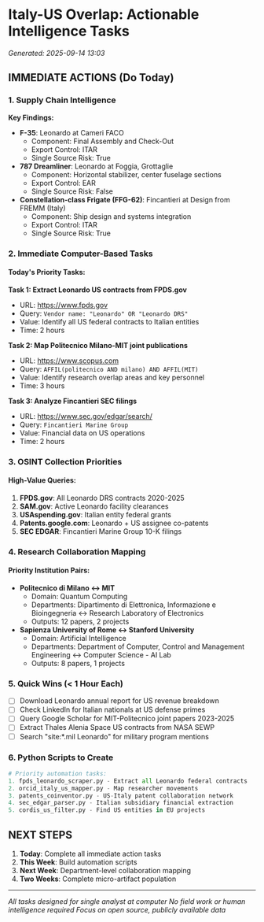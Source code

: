 # Italy-US Overlap: Actionable Intelligence Tasks

*Generated: 2025-09-14 13:03*

## IMMEDIATE ACTIONS (Do Today)

### 1. Supply Chain Intelligence

**Key Findings:**
- **F-35**: Leonardo at Cameri FACO
  - Component: Final Assembly and Check-Out
  - Export Control: ITAR
  - Single Source Risk: True
- **787 Dreamliner**: Leonardo at Foggia, Grottaglie
  - Component: Horizontal stabilizer, center fuselage sections
  - Export Control: EAR
  - Single Source Risk: False
- **Constellation-class Frigate (FFG-62)**: Fincantieri at Design from FREMM (Italy)
  - Component: Ship design and systems integration
  - Export Control: ITAR
  - Single Source Risk: True

### 2. Immediate Computer-Based Tasks

#### Today's Priority Tasks:

**Task 1: Extract Leonardo US contracts from FPDS.gov**
- URL: https://www.fpds.gov
- Query: `Vendor name: "Leonardo" OR "Leonardo DRS"`
- Value: Identify all US federal contracts to Italian entities
- Time: 2 hours

**Task 2: Map Politecnico Milano-MIT joint publications**
- URL: https://www.scopus.com
- Query: `AFFIL(politecnico AND milano) AND AFFIL(MIT)`
- Value: Identify research overlap areas and key personnel
- Time: 3 hours

**Task 3: Analyze Fincantieri SEC filings**
- URL: https://www.sec.gov/edgar/search/
- Query: `Fincantieri Marine Group`
- Value: Financial data on US operations
- Time: 2 hours

### 3. OSINT Collection Priorities

#### High-Value Queries:
1. **FPDS.gov**: All Leonardo DRS contracts 2020-2025
2. **SAM.gov**: Active Leonardo facility clearances
3. **USAspending.gov**: Italian entity federal grants
4. **Patents.google.com**: Leonardo + US assignee co-patents
5. **SEC EDGAR**: Fincantieri Marine Group 10-K filings

### 4. Research Collaboration Mapping

#### Priority Institution Pairs:
- **Politecnico di Milano ↔ MIT**
  - Domain: Quantum Computing
  - Departments: Dipartimento di Elettronica, Informazione e Bioingegneria ↔ Research Laboratory of Electronics
  - Outputs: 12 papers, 2 projects
- **Sapienza University of Rome ↔ Stanford University**
  - Domain: Artificial Intelligence
  - Departments: Department of Computer, Control and Management Engineering ↔ Computer Science - AI Lab
  - Outputs: 8 papers, 1 projects

### 5. Quick Wins (< 1 Hour Each)

- [ ] Download Leonardo annual report for US revenue breakdown
- [ ] Check LinkedIn for Italian nationals at US defense primes
- [ ] Query Google Scholar for MIT-Politecnico joint papers 2023-2025
- [ ] Extract Thales Alenia Space US contracts from NASA SEWP
- [ ] Search "site:*.mil Leonardo" for military program mentions

### 6. Python Scripts to Create

```python
# Priority automation tasks:
1. fpds_leonardo_scraper.py - Extract all Leonardo federal contracts
2. orcid_italy_us_mapper.py - Map researcher movements
3. patents_coinventor.py - US-Italy patent collaboration network
4. sec_edgar_parser.py - Italian subsidiary financial extraction
5. cordis_us_filter.py - Find US entities in EU projects
```

## NEXT STEPS

1. **Today**: Complete all immediate action tasks
2. **This Week**: Build automation scripts
3. **Next Week**: Department-level collaboration mapping
4. **Two Weeks**: Complete micro-artifact population

---

*All tasks designed for single analyst at computer*
*No field work or human intelligence required*
*Focus on open source, publicly available data*
